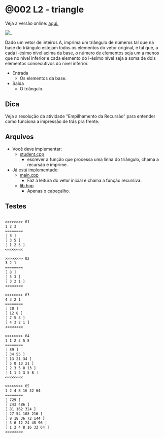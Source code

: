 # @002 L2 - triangle

Veja a versão online: [aqui.](https://github.com/qxcodeed/arcade/blob/master/base/002/Readme.md)

![_](https://raw.githubusercontent.com/qxcodeed/arcade/master/base/002/cover.jpg)

Dado um vetor de inteiros A, imprima um triângulo de números tal que na base do triângulo estejam todos os elementos do vetor original, e tal que, a cada i-ésimo nível acima da base, o número de elementos seja um a menos que no nível inferior e cada elemento do i-ésimo nível seja a soma de dois elementos consecutivos do nível inferior.

- Entrada
  - Os elementos da base.
- Saída
  - O triângulo.

## Dica

Veja a resolução da atividade "Empilhamento da Recursão" para entender como funciona a impressão de trás pra frente.

## Arquivos

- Você deve implementar:
  - [student.cpp](https://github.com/qxcodeed/arcade/blob/master/base/002/student.cpp)
    - escrever a função que processa uma linha do triângulo, chama a recursão e imprime.
- Já está implementado:
  - [main.cpp](https://github.com/qxcodeed/arcade/blob/master/base/002/main.cpp)
    - Faz a leitura do vetor inicial e chama a função recursiva.
  - [lib.hpp](https://github.com/qxcodeed/arcade/blob/master/base/002/lib.hpp)
    - Apenas o cabeçalho.

## Testes

```txt

>>>>>>>> 01
1 2 3
========
[ 8 ]
[ 3 5 ]
[ 1 2 3 ]
<<<<<<<<

>>>>>>>> 02
3 2 1
========
[ 8 ]
[ 5 3 ]
[ 3 2 1 ]
<<<<<<<<

>>>>>>>> 03
4 3 2 1
========
[ 20 ]
[ 12 8 ]
[ 7 5 3 ]
[ 4 3 2 1 ]
<<<<<<<<

>>>>>>>> 04
1 1 2 3 5 8
========
[ 89 ]
[ 34 55 ]
[ 13 21 34 ]
[ 5 8 13 21 ]
[ 2 3 5 8 13 ]
[ 1 1 2 3 5 8 ]
<<<<<<<<

>>>>>>>> 05
1 2 4 8 16 32 64
========
[ 729 ]
[ 243 486 ]
[ 81 162 324 ]
[ 27 54 108 216 ]
[ 9 18 36 72 144 ]
[ 3 6 12 24 48 96 ]
[ 1 2 4 8 16 32 64 ]
<<<<<<<<

```
